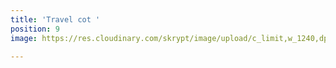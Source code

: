 ```yaml
---
title: 'Travel cot '
position: 9
image: https://res.cloudinary.com/skrypt/image/upload/c_limit,w_1240,dpr_auto,f_auto/v1591745744/chrinas/IMG_6622_gqylnh.jpg

---
```

